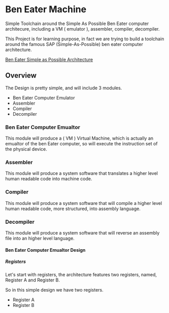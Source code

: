 # Ben Eater Machine
Simple Toolchain around the Simple As Possible Ben Eater computer architecure, including a VM ( emulator ), assembler, compiler, decompiler.

This Project is for learning purpose, in fact we are trying to build a toolchain around the famous SAP (Simple-As-Possible) ben eater computer architecture.


[Ben Eater Simple as Possible Architecture](https://en.wikipedia.org/wiki/Simple-As-Possible_computer)


## Overview


The Design is pretty simple, and will include 3 modules. 

- Ben Eater Computer Emulator
- Assembler
- Compiler
- Decompiler


### Ben Eater Computer Emualtor
This module will produce a ( VM ) Virtual Machine, which is actually an emualtor of the ben Eater computer, so will execute the instruction set of the physical device.

### Assembler
This module will produce a system software that translates a higher level human readable code into machine code.


### Compiler
This module will produce a system software that will compile a higher level human readable code, more structured, into assembly language.

### Decompiler
This module will produce a system software that will reverse an assembly file into an higher level language. 




#### Ben Eater Computer Emualtor Design

##### Registers
Let's start with registers, the architecture features two registers, named, Register A and Register B.

So in this simple design we have two registers.
- Register A
- Register B